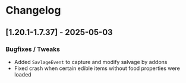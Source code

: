 # Changelog

## [1.20.1-1.7.37] - 2025-05-03
### Bugfixes / Tweaks
- Added `SavlageEvent` to capture and modify salvage by addons
- Fixed crash when certain edible items without food properties were loaded
